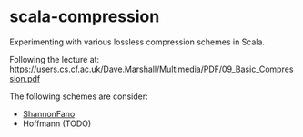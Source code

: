 # scala-compression
Experimenting with various lossless compression schemes in Scala.

Following the lecture at: https://users.cs.cf.ac.uk/Dave.Marshall/Multimedia/PDF/09_Basic_Compression.pdf

The following schemes are consider:
* [ShannonFano](src/main/scala/com/briskware/compression/Compressor.scala#L11)
* Hoffmann (TODO)